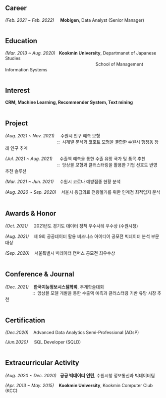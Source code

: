 ## Career

*(Feb. 2021 ~ Feb. 2022)*&nbsp;&nbsp;&nbsp;&nbsp;&nbsp;**Mobigen**, Data Analyst (Senior Manager)
</br>
</br>

## Education

*(Mar. 2013 ~ Aug. 2020)*&nbsp;&nbsp;&nbsp;**Kookmin University**, Departmanet of Japanese Studies <br>
　　　　　　　　　　　　　　　　　　　　&nbsp;&nbsp;&nbsp;School of Management Information Systems
</br>
</br>

## Interest

**CRM, Machine Learning, Recommender System, Text mining**
</br>
</br>

## Project

*(Aug. 2021 ~ Nov. 2021)*&nbsp;&nbsp;&nbsp;&nbsp;&nbsp;수원시 인구 예측 모형&nbsp;&nbsp; <br>
　　　　　　　　　　　　::&nbsp;&nbsp;시계열 분석과 코호트 모형을 결합한 수원시 행정동 장래 인구 추계
            
*(Jul. 2021 ~ Aug. 2021)*&nbsp;&nbsp;&nbsp;&nbsp;&nbsp;&nbsp;수출액 예측을 통한 수출 유망 국가 및 품목 추천 <br>
　　　　　　　　　　　　::&nbsp;&nbsp;앙상블 모형과 클러스터링을 활용한 기업 선호도 반영 추천 솔루션

*(Mar. 2021 ~ Jun. 2021)*&nbsp;&nbsp;&nbsp;&nbsp;&nbsp;수원시 코로나 예방접종 현황 분석 

*(Aug. 2020 ~ Sep. 2020)*&nbsp;&nbsp;&nbsp;&nbsp;서울시 응급의료 전용헬기를 위한 인계점 최적입지 분석
</br>
</br>

## Awards & Honor

*(Oct. 2021)*&nbsp;&nbsp;&nbsp;&nbsp; 2021년도 경기도 데이터 정책 우수사례 우수상 (수원시청)

*(Aug. 2021)*&nbsp;&nbsp;&nbsp; 제 9회 공공데이터 활용 비즈니스 아이디어 공모전 빅데이터 분석 부문 대상

*(Sep. 2020)*&nbsp;&nbsp;&nbsp; 서울특별시 빅데이터 캠퍼스 공모전 최우수상
</br>
</br>

## Conference & Journal

*(Dec. 2021)*&nbsp;&nbsp;&nbsp; **한국지능정보시스템학회**, 추계학술대회 <br>
　　　　　　&nbsp;::&nbsp;&nbsp;앙상블 모델 개발을 통한 수출액 예측과 클러스터링 기반 유망 시장 추천
</br>
</br>

## Certification

*(Dec.2020)*&nbsp;&nbsp;&nbsp; Advanced Data Analytics Semi-Professional (ADsP)

*(Jun.2020)*&nbsp;&nbsp;&nbsp;&nbsp; SQL Developer (SQLD)
</br>
</br>


## Extracurricular Activity
*(Aug. 2020 ~ Dec. 2020)*&nbsp;&nbsp;&nbsp;**공공 빅데이터 인턴**, 수원시청 정보통신과 빅데이터팀

*(Apr. 2013 ~ May. 2015)*&nbsp;&nbsp;&nbsp;&nbsp;**Kookmin University**, Kookmin Computer Club (KCC)
